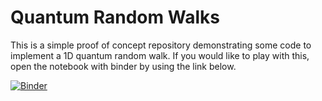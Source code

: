 # Quantum Random Walks

This is a simple proof of concept repository demonstrating some code to
implement a 1D quantum random walk.  If you would like to play with this, open
the notebook with binder by using the link below.

[![Binder](https://mybinder.org/badge.svg)](https://mybinder.org/v2/gh/mforbes/binder_quantum_random_walk/master?filepath=quantum-random-walks.ipynb)
